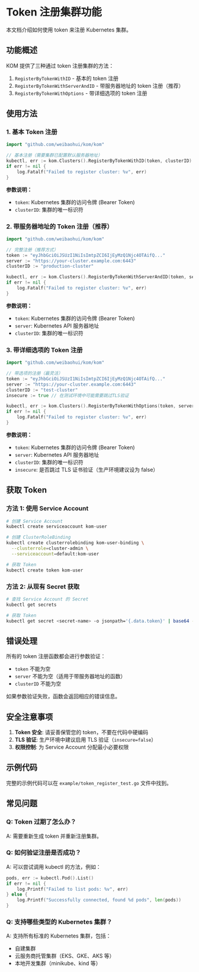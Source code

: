 # Token 注册集群功能

本文档介绍如何使用 token 来注册 Kubernetes 集群。

## 功能概述

KOM 提供了三种通过 token 注册集群的方法：

1. `RegisterByTokenWithID` - 基本的 token 注册
2. `RegisterByTokenWithServerAndID` - 带服务器地址的 token 注册（推荐）
3. `RegisterByTokenWithOptions` - 带详细选项的 token 注册

## 使用方法

### 1. 基本 Token 注册

```go
import "github.com/weibaohui/kom/kom"

// 基本注册（需要集群已配置默认服务器地址）
kubectl, err := kom.Clusters().RegisterByTokenWithID(token, clusterID)
if err != nil {
    log.Fatalf("Failed to register cluster: %v", err)
}
```

**参数说明：**
- `token`: Kubernetes 集群的访问令牌 (Bearer Token)
- `clusterID`: 集群的唯一标识符

### 2. 带服务器地址的 Token 注册（推荐）

```go
import "github.com/weibaohui/kom/kom"

// 完整注册（推荐方式）
token := "eyJhbGciOiJSUzI1NiIsImtpZCI6IjEyMzQ1Njc4OTAifQ..."
server := "https://your-cluster.example.com:6443"
clusterID := "production-cluster"

kubectl, err := kom.Clusters().RegisterByTokenWithServerAndID(token, server, clusterID)
if err != nil {
    log.Fatalf("Failed to register cluster: %v", err)
}
```

**参数说明：**
- `token`: Kubernetes 集群的访问令牌 (Bearer Token)
- `server`: Kubernetes API 服务器地址
- `clusterID`: 集群的唯一标识符

### 3. 带详细选项的 Token 注册

```go
import "github.com/weibaohui/kom/kom"

// 带选项的注册（最灵活）
token := "eyJhbGciOiJSUzI1NiIsImtpZCI6IjEyMzQ1Njc4OTAifQ..."
server := "https://your-cluster.example.com:6443"
clusterID := "test-cluster"
insecure := true // 在测试环境中可能需要跳过TLS验证

kubectl, err := kom.Clusters().RegisterByTokenWithOptions(token, server, clusterID, insecure)
if err != nil {
    log.Fatalf("Failed to register cluster: %v", err)
}
```

**参数说明：**
- `token`: Kubernetes 集群的访问令牌 (Bearer Token)
- `server`: Kubernetes API 服务器地址
- `clusterID`: 集群的唯一标识符
- `insecure`: 是否跳过 TLS 证书验证（生产环境建议设为 false）

## 获取 Token

### 方法 1: 使用 Service Account

```bash
# 创建 Service Account
kubectl create serviceaccount kom-user

# 创建 ClusterRoleBinding
kubectl create clusterrolebinding kom-user-binding \
  --clusterrole=cluster-admin \
  --serviceaccount=default:kom-user

# 获取 Token
kubectl create token kom-user
```

### 方法 2: 从现有 Secret 获取

```bash
# 查找 Service Account 的 Secret
kubectl get secrets

# 获取 Token
kubectl get secret <secret-name> -o jsonpath='{.data.token}' | base64 -d
```

## 错误处理

所有的 token 注册函数都会进行参数验证：

- `token` 不能为空
- `server` 不能为空（适用于带服务器地址的函数）
- `clusterID` 不能为空

如果参数验证失败，函数会返回相应的错误信息。

## 安全注意事项

1. **Token 安全**: 请妥善保管您的 token，不要在代码中硬编码
2. **TLS 验证**: 生产环境中建议启用 TLS 验证（`insecure=false`）
3. **权限控制**: 为 Service Account 分配最小必要权限

## 示例代码

完整的示例代码可以在 `example/token_register_test.go` 文件中找到。

## 常见问题

### Q: Token 过期了怎么办？
A: 需要重新生成 token 并重新注册集群。

### Q: 如何验证注册是否成功？
A: 可以尝试调用 kubectl 的方法，例如：
```go
pods, err := kubectl.Pod().List()
if err != nil {
    log.Printf("Failed to list pods: %v", err)
} else {
    log.Printf("Successfully connected, found %d pods", len(pods))
}
```

### Q: 支持哪些类型的 Kubernetes 集群？
A: 支持所有标准的 Kubernetes 集群，包括：
- 自建集群
- 云服务商托管集群（EKS、GKE、AKS 等）
- 本地开发集群（minikube、kind 等）